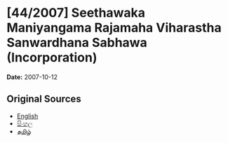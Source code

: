 # [44/2007] Seethawaka Maniyangama Rajamaha Viharastha Sanwardhana Sabhawa  (Incorporation)

**Date:** 2007-10-12

## Original Sources

- [English](https://documents.gov.lk/view/acts/2007/10/44-2007_E.pdf)
- [සිංහල](https://documents.gov.lk/view/acts/2007/10/44-2007_S.pdf)
- [தமிழ்](https://documents.gov.lk/view/acts/2007/10/44-2007_T.pdf)
